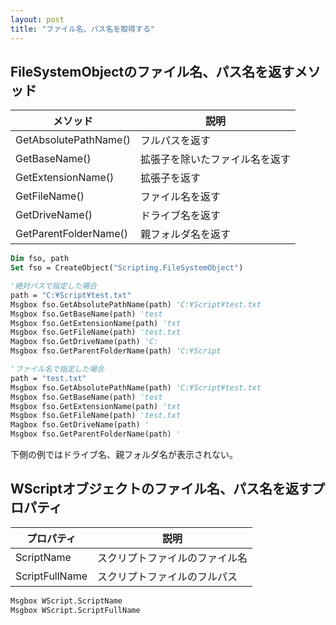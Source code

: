 ```yaml
---
layout: post
title: "ファイル名、パス名を取得する"
---
```


## FileSystemObjectのファイル名、パス名を返すメソッド

|メソッド|説明|
|---|---|
|GetAbsolutePathName()|フルパスを返す|
|GetBaseName()|拡張子を除いたファイル名を返す|
|GetExtensionName()|拡張子を返す|
|GetFileName()|ファイル名を返す|
|GetDriveName()|ドライブ名を返す|
|GetParentFolderName()|親フォルダ名を返す|

```vb
Dim fso, path
Set fso = CreateObject("Scripting.FileSystemObject")

'絶対パスで指定した場合
path = "C:¥Script¥test.txt"
Msgbox fso.GetAbsolutePathName(path) 'C:¥Script¥test.txt
Msgbox fso.GetBaseName(path) 'test
Msgbox fso.GetExtensionName(path) 'txt
Msgbox fso.GetFileName(path) 'test.txt
Magbox fso.GetDriveName(path) 'C:
Msgbox fso.GetParentFolderName(path) 'C:¥Script

'ファイル名で指定した場合
path = "test.txt"
Msgbox fso.GetAbsolutePathName(path) 'C:¥Script¥test.txt
Msgbox fso.GetBaseName(path) 'test
Msgbox fso.GetExtensionName(path) 'txt
Msgbox fso.GetFileName(path) 'test.txt
Magbox fso.GetDriveName(path) '
Msgbox fso.GetParentFolderName(path) '
```

下側の例ではドライブ名、親フォルダ名が表示されない。

## WScriptオブジェクトのファイル名、パス名を返すプロパティ

|プロパティ|説明|
|---|---|
|ScriptName|スクリプトファイルのファイル名|
|ScriptFullName|スクリプトファイルのフルパス|

```vb
Msgbox WScript.ScriptName
Msgbox WScript.ScriptFullName
```


